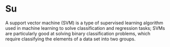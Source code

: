# Su
A support vector machine (SVM) is a type of supervised learning algorithm used in machine learning to solve classification and regression tasks; SVMs are particularly good at solving binary classification problems, which require classifying the elements of a data set into two groups.
